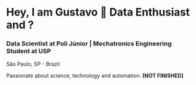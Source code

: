 <p align="center">
 
# **Hey, I am Gustavo :game_die: Data Enthusiast and ?**

### Data Scientist at Poli Júnior | Mechatronics Engineering Student at USP
</p>

São Paulo, SP - Brazil

Passionate about science, technology and automation. **[NOT FINISHED]**


